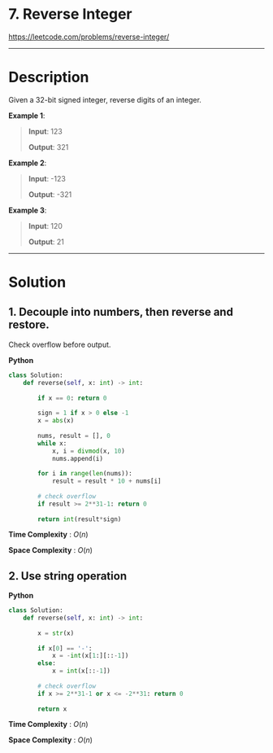# 7. Reverse Integer

https://leetcode.com/problems/reverse-integer/

---

# Description

Given a 32-bit signed integer, reverse digits of an integer.

**Example 1**:

> **Input**: 123
> 
> **Output**: 321

**Example 2**:

> **Input**: -123
> 
> **Output**: -321

**Example 3**:

> **Input**: 120
> 
> **Output**: 21

---

# Solution

## 1. Decouple into numbers, then reverse and restore.

Check overflow before output.

**Python**
```python
class Solution:
    def reverse(self, x: int) -> int:
        
        if x == 0: return 0
        
        sign = 1 if x > 0 else -1
        x = abs(x)
        
        nums, result = [], 0
        while x:
            x, i = divmod(x, 10)
            nums.append(i)
        
        for i in range(len(nums)):
            result = result * 10 + nums[i]
            
        # check overflow
        if result >= 2**31-1: return 0
        
        return int(result*sign)
```

**Time Complexity** : $O(n)$

**Space Complexity** : $O(n)$

## 2. Use string operation

**Python**
```python
class Solution:
    def reverse(self, x: int) -> int:
        
        x = str(x)
        
        if x[0] == '-':
            x = -int(x[1:][::-1])
        else:
            x = int(x[::-1])
        
        # check overflow
        if x >= 2**31-1 or x <= -2**31: return 0
        
        return x
```

**Time Complexity** : $O(n)$

**Space Complexity** : $O(n)$
